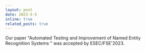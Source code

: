 ```yaml
---
layout: post
date: 2023-5-5
inline: true
related_posts: true
---
```


Our paper "Automated Testing and Improvement of Named Entity Recognition Systems
" was accepted by ESEC/FSE'2023.

